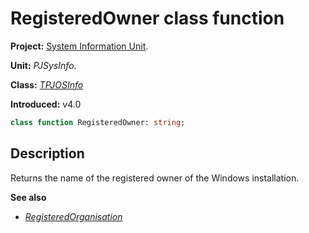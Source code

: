 # RegisteredOwner class function #

**Project:** [System Information Unit](SystemInformationUnit.md).

**Unit:** _PJSysInfo_.

**Class:** _[TPJOSInfo](TPJOSInfo.md)_

**Introduced:** v4.0

```pascal
class function RegisteredOwner: string;
```

## Description ##

Returns the name of the registered owner of the Windows installation.

**See also**

  * _[RegisteredOrganisation](TPJOSInfoRegisteredOrganisation.md)_